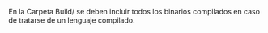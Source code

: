 En la Carpeta Build/ se deben incluir todos los binarios compilados en caso de tratarse de un lenguaje compilado.